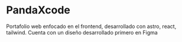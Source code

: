 # PandaXcode
Portafolio web enfocado en el frontend, desarrollado con astro, react, tailwind. Cuenta con un diseño desarrollado primero en Figma
